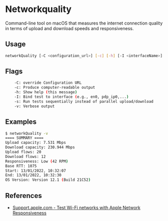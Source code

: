 # Networkquality

Command-line tool on macOS that measures the internet connection quality in terms of upload and download speeds and responsiveness.

## Usage

```bash
networkQuality [-C <configuration_url>] [-c] [-h] [-I <interfaceName>] [-s] [-v]
```

## Flags

```bash
    -C: override Configuration URL
    -c: Produce computer-readable output
    -h: Show help (this message)
    -I: Bind test to interface (e.g., en0, pdp_ip0,...)
    -s: Run tests sequentially instead of parallel upload/download
    -v: Verbose output
```

## Examples

```bash
$ networkQuality -v
==== SUMMARY ====
Upload capacity: 7.531 Mbps
Download capacity: 230.944 Mbps
Upload flows: 20
Download flows: 12
Responsiveness: Low (42 RPM)
Base RTT: 1075
Start: 13/01/2022, 10:32:07
End: 13/01/2022, 10:32:30
OS Version: Version 12.1 (Build 21C52)
```

## References

- [Support.apple.com - Test Wi-Fi networks with Apple Network Responsiveness](https://support.apple.com/kb/HT212313)
